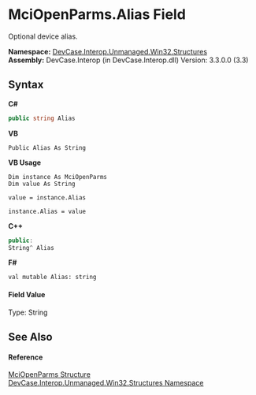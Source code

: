 # MciOpenParms.Alias Field
 

Optional device alias.

**Namespace:**&nbsp;<a href="N_DevCase_Interop_Unmanaged_Win32_Structures">DevCase.Interop.Unmanaged.Win32.Structures</a><br />**Assembly:**&nbsp;DevCase.Interop (in DevCase.Interop.dll) Version: 3.3.0.0 (3.3)

## Syntax

**C#**<br />
``` C#
public string Alias
```

**VB**<br />
``` VB
Public Alias As String
```

**VB Usage**<br />
``` VB Usage
Dim instance As MciOpenParms
Dim value As String

value = instance.Alias

instance.Alias = value
```

**C++**<br />
``` C++
public:
String^ Alias
```

**F#**<br />
``` F#
val mutable Alias: string
```


#### Field Value
Type: String

## See Also


#### Reference
<a href="T_DevCase_Interop_Unmanaged_Win32_Structures_MciOpenParms">MciOpenParms Structure</a><br /><a href="N_DevCase_Interop_Unmanaged_Win32_Structures">DevCase.Interop.Unmanaged.Win32.Structures Namespace</a><br />
